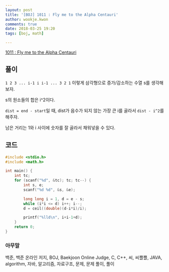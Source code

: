 ```yaml
---
layout: post
title: '[BOJ] 1011 : Fly me to the Alpha Centauri'
author: wookje.kwon
comments: true
date: 2018-03-25 19:20
tags: [boj, math]

---
```


[1011 : Fly me to the Alpha Centauri](https://www.acmicpc.net/problem/1011)

## 풀이

`1 2 3 ... i-1 i i-1 ... 3 2 1` 이렇게 삼각형으로 증가/감소하는 수열 s를 생각해보자.

s의 원소들의 합은 i^2이다.

`dist = end - start`일 때, dist가 음수가 되지 않는 가장 큰 i를 골라서 `dist - i^2`를 해주자.

남은 거리는 1와 i 사이에 숫자를 잘 골라서 채워넣을 수 있다.

## 코드

```cpp
#include <stdio.h>
#include <math.h>

int main() {
	int tc;
	for (scanf("%d", &tc); tc; tc--) {
		int s, e;
		scanf("%d %d", &s, &e);

		long long i = 1, d = e - s;
		while (i*i <= d) i++; i--;
		d = ceil((double)(d-i*i)/i);

		printf("%lld\n", i+i-1+d);
	}
	return 0;
}
```

### 아무말  
백준, 백준 온라인 저지, BOJ, Baekjoon Online Judge, C, C++, 씨, 씨쁠쁠, JAVA, algorithm, 자바, 알고리즘, 자료구조, 문제, 문제 풀이, 풀이

